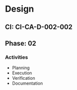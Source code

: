 # Design

## CI: CI-CA-D-002-002
## Phase: 02

### Activities
- Planning
- Execution
- Verification
- Documentation

